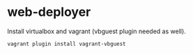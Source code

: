 # web-deployer

Install virtualbox and vagrant (vbguest plugin needed as well).


```
vagrant plugin install vagrant-vbguest
```
